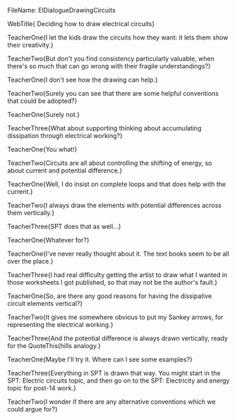 FileName: ElDialogueDrawingCircuits

WebTitle{ Deciding how to draw electrical circuits}

TeacherOne{I let the kids draw the circuits how they want: it lets them show their creativity.}

 TeacherTwo{But don't you find consistency particularly valuable, when there's so much that can go wrong with their fragile understandings?}

 TeacherOne{I don't see how the drawing can help.}

 TeacherTwo{Surely you can see that there are some helpful conventions that could be adopted?}

 TeacherOne{Surely not.}

 TeacherThree{What about supporting thinking about accumulating dissipation through electrical working?}

 TeacherOne{You what!}

 TeacherTwo{Circuits are all about controlling the shifting of energy, so about current and potential difference.}

 TeacherOne{Well, I do insist on complete loops and that does help with the current.}

 TeacherTwo{I always draw the elements with potential differences across them vertically.}

 TeacherThree{SPT does that as well...}

 TeacherOne{Whatever for?}

 TeacherOne{I've never really thought about it. The text books seem to be all over the place.}

 TeacherThree{I had real difficulty getting the artist to draw what I wanted in those worksheets I got published, so that may not be the author's fault.}

TeacherOne{So, are there any good reasons for having the dissipative circuit elements vertical?}

TeacherTwo{It gives me somewhere obvious to put my Sankey arrows, for representing the electrical working.}

TeacherThree{And the potential difference is always drawn vertically, ready for the QuoteThis{hills  analogy.}

TeacherOne{Maybe I'll try it. Where can I see some examples?}

TeacherThree{Everything in SPT is drawn that way. You might start in the SPT: Electric circuits topic, and then go on to the SPT: Electricity and energy topic for post-14 work.}

TeacherTwo{I wonder if there are any alternative conventions which we could argue for?}
